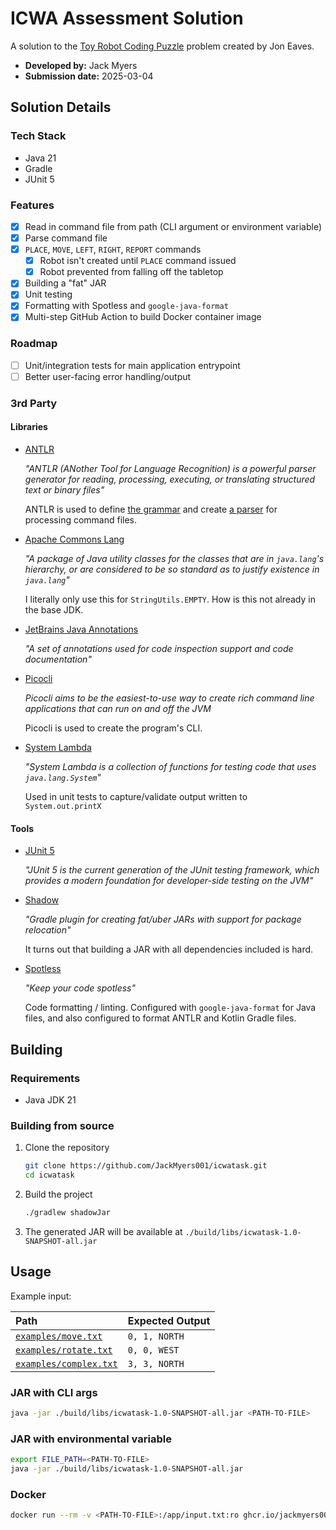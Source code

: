 # ICWA Assessment Solution

A solution to the [Toy Robot Coding Puzzle] problem created by Jon Eaves.

- **Developed by:** Jack Myers
- **Submission date:** 2025-03-04

[Toy Robot Coding Puzzle]: https://joneaves.wordpress.com/2014/07/21/toy-robot-coding-test/

## Solution Details

### Tech Stack

- Java 21
- Gradle
- JUnit 5

### Features

- [x] Read in command file from path (CLI argument or environment variable)
- [x] Parse command file
- [x] `PLACE`, `MOVE`, `LEFT`, `RIGHT`, `REPORT` commands
  - [x] Robot isn't created until `PLACE` command issued
  - [x] Robot prevented from falling off the tabletop
- [x] Building a "fat" JAR
- [x] Unit testing
- [x] Formatting with Spotless and `google-java-format`
- [x] Multi-step GitHub Action to build Docker container image

### Roadmap

- [ ] Unit/integration tests for main application entrypoint
- [ ] Better user-facing error handling/output

### 3rd Party

#### Libraries

- [ANTLR]

    *"ANTLR (ANother Tool for Language Recognition) is a powerful parser generator for reading, processing, executing, or translating structured text or binary files"*

    ANTLR is used to define [the grammar] and create [a parser] for processing command files.

    [the grammar]: ./src/main/antlr/CommandLang.g4
    [a parser]: ./src/main/java/one/jackmyers/icwatask/parser/CommandParser.java

- [Apache Commons Lang]

    *"A package of Java utility classes for the classes that are in `java.lang`'s hierarchy, or are considered to be so standard as to justify existence in `java.lang`"*

    I literally only use this for `StringUtils.EMPTY`. How is this not already in the base JDK.

- [JetBrains Java Annotations]

    *"A set of annotations used for code inspection support and code documentation"*

- [Picocli]

    *Picocli aims to be the easiest-to-use way to create rich command line applications that can run on and off the JVM*

    Picocli is used to create the program's CLI.

- [System Lambda]

    *"System Lambda is a collection of functions for testing code that uses `java.lang.System`"*

    Used in unit tests to capture/validate output written to `System.out.printX`

[ANTLR]: https://www.antlr.org
[Apache Commons Lang]: https://commons.apache.org/proper/commons-lang/
[JetBrains Java Annotations]: https://github.com/JetBrains/java-annotations
[Picocli]: https://picocli.info
[System Lambda]: https://github.com/stefanbirkner/system-lambda

#### Tools

- [JUnit 5]

    *"JUnit 5 is the current generation of the JUnit testing framework, which provides a modern foundation for developer-side testing on the JVM"*

- [Shadow]

    *"Gradle plugin for creating fat/uber JARs with support for package relocation"*

    It turns out that building a JAR with all dependencies included is hard.

- [Spotless]

    *"Keep your code spotless"*

    Code formatting / linting. Configured with `google-java-format` for Java files, and also configured to format ANTLR and Kotlin Gradle files.

[JUnit 5]: https://junit.org/junit5/
[Shadow]: https://github.com/GradleUp/shadow
[Spotless]: https://github.com/diffplug/spotless

## Building

### Requirements

- Java JDK 21

### Building from source

1. Clone the repository

    ```bash
    git clone https://github.com/JackMyers001/icwatask.git
    cd icwatask
    ```

2. Build the project

    ```bash
    ./gradlew shadowJar
    ```

3. The generated JAR will be available at `./build/libs/icwatask-1.0-SNAPSHOT-all.jar`

## Usage

Example input:

| Path                     | Expected Output |
| :----------------------- | :-------------- |
| [`examples/move.txt`]    | `0, 1, NORTH`   |
| [`examples/rotate.txt`]  | `0, 0, WEST`    |
| [`examples/complex.txt`] | `3, 3, NORTH`   |

[`examples/move.txt`]: ./examples/move.txt
[`examples/rotate.txt`]: ./examples/rotate.txt
[`examples/complex.txt`]: ./examples/complex.txt

### JAR with CLI args

```bash
java -jar ./build/libs/icwatask-1.0-SNAPSHOT-all.jar <PATH-TO-FILE>
```

### JAR with environmental variable

```bash
export FILE_PATH=<PATH-TO-FILE>
java -jar ./build/libs/icwatask-1.0-SNAPSHOT-all.jar
```

### Docker

```bash
docker run --rm -v <PATH-TO-FILE>:/app/input.txt:ro ghcr.io/jackmyers001/icwatask:master input.txt
```
